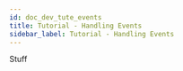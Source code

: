 ```yaml
---
id: doc_dev_tute_events
title: Tutorial - Handling Events
sidebar_label: Tutorial - Handling Events
---
```


Stuff